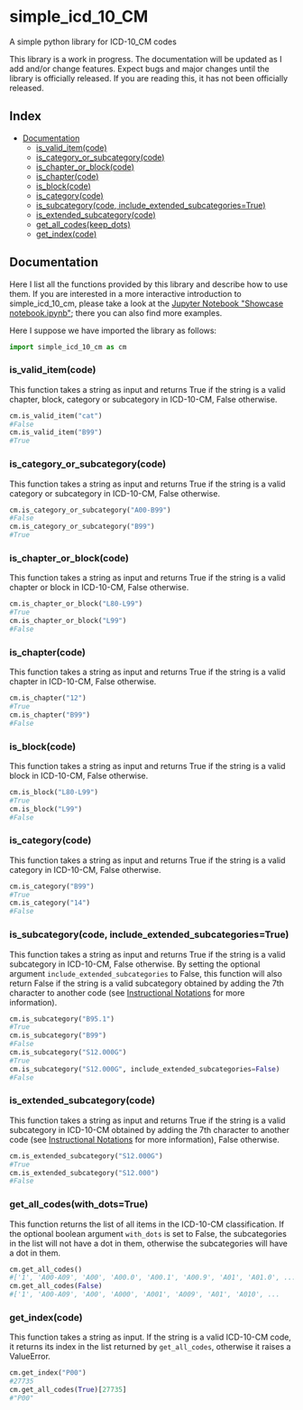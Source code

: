 # simple_icd_10_CM
A simple python library for ICD-10_CM codes

This library is a work in progress. The documentation will be updated as I add and/or change features. Expect bugs and major changes until the library is officially released. If you are reading this, it has not been officially released.

## Index
* [Documentation](#documentation)
  * [is_valid_item(code)](#is_valid_itemcode)
  * [is_category_or_subcategory(code)](#is_category_or_subcategorycode)
  * [is_chapter_or_block(code)](#is_chapter_or_blockcode)
  * [is_chapter(code)](#is_chaptercode)
  * [is_block(code)](#is_blockcode)
  * [is_category(code)](#is_categorycode)
  * [is_subcategory(code, include_extended_subcategories=True)](#is_subcategorycode-include_extended_subcategoriestrue)
  * [is_extended_subcategory(code)](#is_extended_subcategorycode)
  * [get_all_codes(keep_dots)](#get_all_codeswith_dotstrue)
  * [get_index(code)](#get_indexcode)

## Documentation
Here I list all the functions provided by this library and describe how to use them. If you are interested in a more interactive introduction to simple_icd_10_cm, please take a look at the [Jupyter Notebook "Showcase notebook.ipynb"](https://github.com/StefanoTrv/simple_icd_10_CM/blob/d736170a378374935277723604e5dd3b82ebae48/Showcase%20notebook.ipynb); there you can also find more examples.

Here I suppose we have imported the library as follows:
```python
import simple_icd_10_cm as cm
```
### is_valid_item(code)
This function takes a string as input and returns True if the string is a valid chapter, block, category or subcategory in ICD-10-CM, False otherwise.
```python
cm.is_valid_item("cat")
#False
cm.is_valid_item("B99")
#True
```
### is_category_or_subcategory(code)
This function takes a string as input and returns True if the string is a valid category or subcategory in ICD-10-CM, False otherwise.
```python
cm.is_category_or_subcategory("A00-B99")
#False
cm.is_category_or_subcategory("B99")
#True
```
### is_chapter_or_block(code)
This function takes a string as input and returns True if the string is a valid chapter or block in ICD-10-CM, False otherwise.
```python
cm.is_chapter_or_block("L80-L99")
#True
cm.is_chapter_or_block("L99")
#False
```
### is_chapter(code)
This function takes a string as input and returns True if the string is a valid chapter in ICD-10-CM, False otherwise.
```python
cm.is_chapter("12")
#True
cm.is_chapter("B99")
#False
```
### is_block(code)
This function takes a string as input and returns True if the string is a valid block in ICD-10-CM, False otherwise.
```python
cm.is_block("L80-L99")
#True
cm.is_block("L99")
#False
```
### is_category(code)
This function takes a string as input and returns True if the string is a valid category in ICD-10-CM, False otherwise.
```python
cm.is_category("B99")
#True
cm.is_category("14")
#False
```
### is_subcategory(code, include_extended_subcategories=True)
This function takes a string as input and returns True if the string is a valid subcategory in ICD-10-CM, False otherwise. By setting the optional argument `include_extended_subcategories` to False, this function will also return False if the string is a valid subcategory obtained by adding the 7th character to another code (see [Instructional Notations](https://github.com/StefanoTrv/simple_icd_10_CM/blob/8d15f9bd155567049998f4189fd7e1fc427d143f/Instructional%20Notations.md) for more information).
```python
cm.is_subcategory("B95.1")
#True
cm.is_subcategory("B99")
#False
cm.is_subcategory("S12.000G")
#True
cm.is_subcategory("S12.000G", include_extended_subcategories=False)
#False
```
### is_extended_subcategory(code)
This function takes a string as input and returns True if the string is a valid subcategory in ICD-10-CM obtained by adding the 7th character to another code (see [Instructional Notations](https://github.com/StefanoTrv/simple_icd_10_CM/blob/8d15f9bd155567049998f4189fd7e1fc427d143f/Instructional%20Notations.md) for more information), False otherwise.
```python
cm.is_extended_subcategory("S12.000G")
#True
cm.is_extended_subcategory("S12.000")
#False
```

### get_all_codes(with_dots=True)
This function returns the list of all items in the ICD-10-CM classification. If the optional boolean argument `with_dots` is set to False, the subcategories in the list will not have a dot in them, otherwise the subcategories will have a dot in them.
```python
cm.get_all_codes()
#['1', 'A00-A09', 'A00', 'A00.0', 'A00.1', 'A00.9', 'A01', 'A01.0', ...
cm.get_all_codes(False)
#['1', 'A00-A09', 'A00', 'A000', 'A001', 'A009', 'A01', 'A010', ...
```
### get_index(code)
This function takes a string as input. If the string is a valid ICD-10-CM code, it returns its index in the list returned by `get_all_codes`, otherwise it raises a ValueError.
```python
cm.get_index("P00")
#27735
cm.get_all_codes(True)[27735]
#"P00"
```
